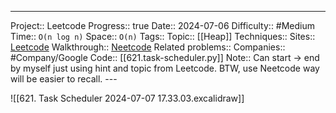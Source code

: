 ---
Project:: Leetcode
Progress:: true
Date:: 2024-07-06
Difficulty:: #Medium 
Time:: `O(n log n)`
Space:: `O(n)`
Tags:: 
Topic:: [[Heap]]
Techniques:: 
Sites:: [Leetcode](https://leetcode.com/problems/task-scheduler/description/)
Walkthrough:: [Neetcode](https://www.youtube.com/watch?v=s8p8ukTyA2I)
Related problems:: 
Companies:: #Company/Google
Code:: [[621.task-scheduler.py]]
Note:: Can start -> end by myself just using hint and topic from Leetcode. BTW, use Neetcode way will be easier to recall.
	---

![[621. Task Scheduler 2024-07-07 17.33.03.excalidraw]]
